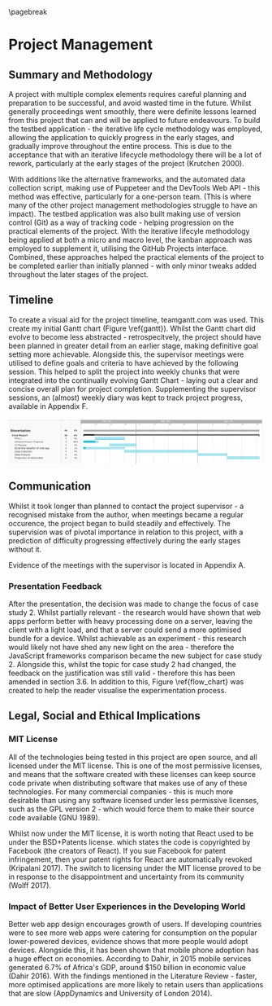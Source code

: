 \pagebreak

# Project Management

## Summary and Methodology

A project with multiple complex elements requires careful planning and preparation to be
successful, and avoid wasted time in the future. Whilst generally proceedings went smoothly,
there were definite lessons learned from this project that can and will be applied to future
endeavours. To build the testbed application - the iterative life cycle methodology was employed,
allowing the application to quickly progress in the early stages, and gradually improve throughout
the entire process. This is due to the acceptance that with an iterative lifecycle methodology there
will be a lot of rework, particularly at the early stages of the project (Krutchen 2000).

With additions like the alternative frameworks, and the automated data
collection script, making use of Puppeteer and the DevTools Web API - this method was effective,
particularly for a one-person team. (This is where many of the other project management methodologies
struggle to have an impact). 
The testbed application was also built making use of version control (Git)
as a way of tracking code - helping progression on the practical elements
of the project.
With the iterative lifecyle methodology being applied at both a micro and macro level,
the kanban approach was employed to supplement it, utilising the GitHub Projects interface.
Combined, these approaches helped the practical elements of the project
to be completed earlier than initially planned - with only minor
tweaks added throughout the later stages of the project.

## Timeline

To create a visual aid for the project timeline, teamgantt.com was used.
This create my initial Gantt chart (Figure \ref{gantt}).
Whilst the Gantt chart did evolve to become less abstracted - retrospecitvely,
the project should have been planned in greater detail from an earlier
stage, making definitive goal setting more achievable. Alongside this, the supervisor
meetings were utilised to define goals and criteria to have achieved by the following session.
This helped to split the project into weekly chunks that were integrated into the continually
evolving Gantt Chart - laying out a clear and concise overall plan for project completion. Supplementing
the supervisor sessions, an (almost) weekly diary was kept to track project progress, available in
Appendix F.

![Initial Gantt Chart \label{gantt}](./images/gantt.png)

## Communication

Whilst it took longer than planned to contact the project supervisor - a recognised mistake from
the author, when meetings became a regular occurence, the project began to build steadily
and effectively. The supervision was of pivotal importance in relation to this project, with
a prediction of difficulty progressing effectively during the early stages without it.

Evidence of the meetings with the supervisor is located in Appendix A.

### Presentation Feedback

After the presentation, the decision was made to change the focus of case study 2. Whilst
partially relevant - the research would have shown that web apps perform better with heavy
processing done on a server, leaving the client with a light load, and that a server could
send a more optimised bundle for a device. Whilst achievable as an experiment - this research
would likely not have shed any new light on the area - therefore the JavaScript frameworks
comparison became the new subject for case study 2. Alongside this, whilst the topic for case
study 2 had changed, the feedback on the justification was still valid - therefore this has
been amended in section 3.6. In addition to this, Figure \ref{flow_chart}
was created to help the reader visualise the experimentation process.

## Legal, Social and Ethical Implications

### MIT License

All of the technologies being tested in this project are open source, and all licensed under
the MIT license. This is one of the most permissive licenses, and means
that the software created with these licenses can keep source code
private when distributing software that makes use of any of these
technologies. For many commercial companies - this is much more
desirable than using any software licensed under less permissive
licenses, such as the GPL version 2 - which would force them to make their
source code available (GNU 1989).

Whilst now under the MIT license, it is worth noting that React used
to be under the BSD+Patents license. which states the code is copyrighted by
Facebook (the creators of React). If you sue Facebook for patent
infringement, then your patent rights for React are automatically revoked
(Kripalani 2017). The switch to licensing under the MIT license proved to be
in response to the disappointment and uncertainty from its community (Wolff 2017).

### Impact of Better User Experiences in the Developing World

Better web app design encourages growth of users. If developing
countries were to see more web apps were catering for consumption
on the popular lower-powered devices, evidence shows that more
people would adopt devices. Alongside this, it has been shown that
mobile phone adoption has a huge effect on economies. According to
Dahir, in 2015 mobile services generated 6.7% of Africa's GDP, around
$150 billion in economic value (Dahir 2016). With the findings mentioned in the Literature Review - 
faster, more optimised applications are more likely to retain users
than applications that are slow (AppDynamics and University of London 2014).
